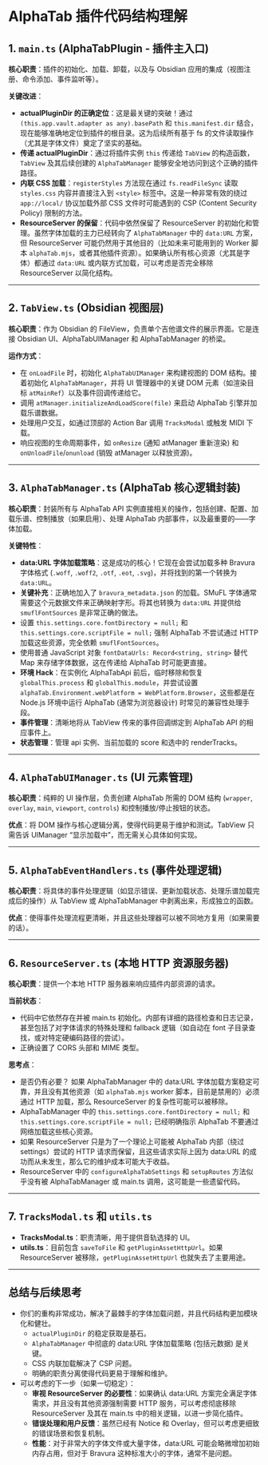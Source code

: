 # AlphaTab 插件代码结构理解


## 1. `main.ts` (AlphaTabPlugin - 插件主入口)

**核心职责**：插件的初始化、加载、卸载，以及与 Obsidian 应用的集成（视图注册、命令添加、事件监听等）。

**关键改进**：

- **actualPluginDir 的正确定位**：这是最关键的突破！通过 `(this.app.vault.adapter as any).basePath` 和 `this.manifest.dir` 结合，现在能够准确地定位到插件的根目录。这为后续所有基于 fs 的文件读取操作（尤其是字体文件）奠定了坚实的基础。
- **传递 actualPluginDir**：通过将插件实例 `this` 传递给 `TabView` 的构造函数，`TabView` 及其后续创建的 `AlphaTabManager` 能够安全地访问到这个正确的插件路径。
- **内联 CSS 加载**：`registerStyles` 方法现在通过 `fs.readFileSync` 读取 `styles.css` 内容并直接注入到 `<style>` 标签中。这是一种非常有效的绕过 `app://local/` 协议加载外部 CSS 文件时可能遇到的 CSP (Content Security Policy) 限制的方法。
- **ResourceServer 的保留**：代码中依然保留了 ResourceServer 的初始化和管理。虽然字体加载的主力已经转向了 `AlphaTabManager` 中的 `data:URL` 方案，但 ResourceServer 可能仍然用于其他目的（比如未来可能用到的 Worker 脚本 `alphaTab.mjs`，或者其他插件资源）。如果确认所有核心资源（尤其是字体）都通过 `data:URL` 或内联方式加载，可以考虑是否完全移除 ResourceServer 以简化结构。

---

## 2. `TabView.ts` (Obsidian 视图层)

**核心职责**：作为 Obsidian 的 FileView，负责单个吉他谱文件的展示界面。它是连接 Obsidian UI、AlphaTabUIManager 和 AlphaTabManager 的桥梁。

**运作方式**：

- 在 `onLoadFile` 时，初始化 `AlphaTabUIManager` 来构建视图的 DOM 结构。接着初始化 `AlphaTabManager`，并将 UI 管理器中的关键 DOM 元素（如渲染目标 `atMainRef`）以及事件回调传递给它。
- 调用 `atManager.initializeAndLoadScore(file)` 来启动 AlphaTab 引擎并加载乐谱数据。
- 处理用户交互，如通过顶部的 Action Bar 调用 `TracksModal` 或触发 MIDI 下载。
- 响应视图的生命周期事件，如 `onResize` (通知 atManager 重新渲染) 和 `onUnloadFile`/`onunload` (销毁 atManager 以释放资源)。

---

## 3. `AlphaTabManager.ts` (AlphaTab 核心逻辑封装)

**核心职责**：封装所有与 AlphaTab API 实例直接相关的操作，包括创建、配置、加载乐谱、控制播放（如果启用）、处理 AlphaTab 内部事件，以及最重要的——字体加载。

**关键特性**：

- **data:URL 字体加载策略**：这是成功的核心！它现在会尝试加载多种 Bravura 字体格式 (`.woff`, `.woff2`, `.otf`, `.eot`, `.svg`)，并将找到的第一个转换为 `data:URL`。
- **关键补充**：正确地加入了 `bravura_metadata.json` 的加载。SMuFL 字体通常需要这个元数据文件来正确映射字形。将其也转换为 `data:URL` 并提供给 `smuflFontSources` 是非常正确的做法。
- 设置 `this.settings.core.fontDirectory = null;` 和 `this.settings.core.scriptFile = null;` 强制 AlphaTab 不尝试通过 HTTP 加载这些资源，完全依赖 `smuflFontSources`。
- 使用普通 JavaScript 对象 `fontDataUrls: Record<string, string>` 替代 Map 来存储字体数据，这在传递给 AlphaTab 时可能更直接。
- **环境 Hack**：在实例化 AlphaTabApi 前后，临时移除和恢复 `globalThis.process` 和 `globalThis.module`，并尝试设置 `alphaTab.Environment.webPlatform = WebPlatform.Browser`，这些都是在 Node.js 环境中运行 AlphaTab (通常为浏览器设计) 时常见的兼容性处理手段。
- **事件管理**：清晰地将从 TabView 传来的事件回调绑定到 AlphaTab API 的相应事件上。
- **状态管理**：管理 api 实例、当前加载的 score 和选中的 renderTracks。

---

## 4. `AlphaTabUIManager.ts` (UI 元素管理)

**核心职责**：纯粹的 UI 操作层，负责创建 AlphaTab 所需的 DOM 结构 (`wrapper`, `overlay`, `main`, `viewport`, `controls`) 和控制播放/停止按钮的状态。

**优点**：将 DOM 操作与核心逻辑分离，使得代码更易于维护和测试。TabView 只需告诉 UIManager “显示加载中”，而无需关心具体如何实现。

---

## 5. `AlphaTabEventHandlers.ts` (事件处理逻辑)

**核心职责**：将具体的事件处理逻辑（如显示错误、更新加载状态、处理乐谱加载完成后的操作）从 TabView 或 AlphaTabManager 中剥离出来，形成独立的函数。

**优点**：使得事件处理流程更清晰，并且这些处理器可以被不同地方复用（如果需要的话）。

---

## 6. `ResourceServer.ts` (本地 HTTP 资源服务器)

**核心职责**：提供一个本地 HTTP 服务器来响应插件内部资源的请求。

**当前状态**：

- 代码中它依然存在并被 main.ts 初始化。内部有详细的路径检查和日志记录，甚至包括了对字体请求的特殊处理和 fallback 逻辑（如自动在 font 子目录查找，或对特定硬编码路径的尝试）。
- 正确设置了 CORS 头部和 MIME 类型。

**思考点**：

- 是否仍有必要？ 如果 AlphaTabManager 中的 data:URL 字体加载方案稳定可靠，并且没有其他资源（如 `alphaTab.mjs` worker 脚本，目前是禁用的）必须通过 HTTP 加载，那么 ResourceServer 的复杂性可能可以被移除。
- AlphaTabManager 中的 `this.settings.core.fontDirectory = null;` 和 `this.settings.core.scriptFile = null;` 已经明确指示 AlphaTab 不要通过网络加载这些核心资源。
- 如果 ResourceServer 只是为了一个理论上可能被 AlphaTab 内部（绕过 settings）尝试的 HTTP 请求而保留，且这些请求实际上因为 data:URL 的成功而从未发生，那么它的维护成本可能大于收益。
- ResourceServer 中的 `configureAlphaTabSettings` 和 `setupRoutes` 方法似乎没有被 AlphaTabManager 或 main.ts 调用，这可能是一些遗留代码。

---

## 7. `TracksModal.ts` 和 `utils.ts`

- **TracksModal.ts**：职责清晰，用于提供音轨选择的 UI。
- **utils.ts**：目前包含 `saveToFile` 和 `getPluginAssetHttpUrl`。如果 ResourceServer 被移除，`getPluginAssetHttpUrl` 也就失去了主要用途。

---

## 总结与后续思考

- 你们的重构非常成功，解决了最棘手的字体加载问题，并且代码结构更加模块化和健壮。
    - `actualPluginDir` 的稳定获取是基石。
    - `AlphaTabManager` 中彻底的 data:URL 字体加载策略 (包括元数据) 是关键。
    - CSS 内联加载解决了 CSP 问题。
    - 明确的职责分离使得代码更易于理解和维护。
- 可以考虑的下一步（如果一切稳定）：
    - **审视 ResourceServer 的必要性**：如果确认 data:URL 方案完全满足字体需求，并且没有其他资源强制需要 HTTP 服务，可以考虑彻底移除 ResourceServer 及其在 main.ts 中的相关逻辑，以进一步简化插件。
    - **错误处理和用户反馈**：虽然已经有 Notice 和 Overlay，但可以考虑更细致的错误场景和恢复机制。
    - **性能**：对于非常大的字体文件或大量字体，data:URL 可能会略微增加初始内存占用，但对于 Bravura 这种标准大小的字体，通常不是问题。

